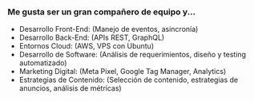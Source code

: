 ### Me gusta ser un gran compañero de equipo y...

- Desarrollo Front-End: (Manejo de eventos, asincronía)
- Desarrollo Back-End: (APIs REST, GraphQL)
- Entornos Cloud: (AWS, VPS con Ubuntu)
- Desarrollo de Software: (Análisis de requerimientos, diseño y testing automatizado)
- Marketing Digital: (Meta Pixel, Google Tag Manager, Analytics)
- Estrategias de Contenido: (Selección de contenido, estrategias de anuncios, análisis de métricas)
